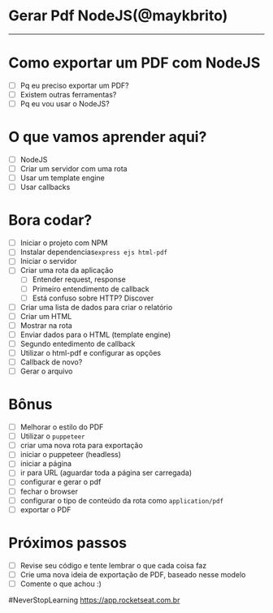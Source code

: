 # Gerar Pdf NodeJS(@maykbrito)
---------------------------------------


# Como exportar um PDF com NodeJS

* [ ] Pq eu preciso exportar um PDF?
* [ ] Existem outras ferramentas?
* [ ] Pq eu vou usar o NodeJS?

# O que vamos aprender aqui?
* [ ] NodeJS
* [ ] Criar um servidor com uma rota
* [ ] Usar um template engine
* [ ] Usar callbacks

# Bora codar?
* [ ] Iniciar o projeto com NPM
* [ ] Instalar dependencias`express ejs html-pdf`
* [ ] Iniciar o servidor
* [ ] Criar uma rota da aplicação
    * [ ] Entender request, response
    * [ ] Primeiro entendimento de callback
    * [ ] Está confuso sobre HTTP? Discover
* [ ] Criar uma lista de dados para criar o relatório
* [ ] Criar um HTML
* [ ] Mostrar na rota
* [ ] Enviar dados para o HTML (template engine)
* [ ] Segundo entedimento de callback
* [ ] Utilizar o html-pdf e configurar as opções
* [ ] Callback de novo?
* [ ] Gerar o arquivo

# Bônus

* [ ] Melhorar o estilo do PDF
* [ ] Utilizar o `puppeteer`
* [ ] criar uma nova rota para exportação
* [ ] iniciar o puppeteer (headless)
* [ ] iniciar a página
* [ ] ir para URL (aguardar toda a página ser carregada)
* [ ] configurar e gerar o pdf
* [ ] fechar o browser
* [ ] configurar o tipo de conteúdo da rota como `application/pdf`
* [ ] exportar o PDF

# Próximos passos

* [ ] Revise seu código e tente lembrar o que cada coisa faz
* [ ] Crie uma nova ideia de exportação de PDF, baseado nesse modelo
* [ ] Comente o que achou :)

#NeverStopLearning
https://app.rocketseat.com.br